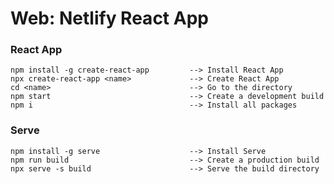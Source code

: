 # Web: Netlify React App

### React App
    npm install -g create-react-app         --> Install React App
    npx create-react-app <name>             --> Create React App
    cd <name>                               --> Go to the directory
    npm start                               --> Create a development build
    npm i                                   --> Install all packages

### Serve
    npm install -g serve                    --> Install Serve
    npm run build                           --> Create a production build
    npx serve -s build                      --> Serve the build directory